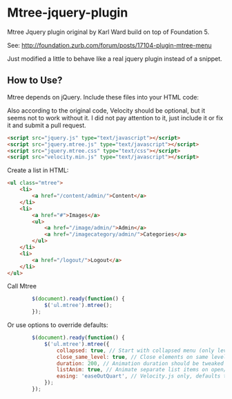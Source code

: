 # Mtree-jquery-plugin
Mtree Jquery plugin original by Karl Ward build on top of Foundation 5.

See: http://foundation.zurb.com/forum/posts/17104-plugin-mtree-menu

Just modified a little to behave like a real jquery plugin instead of a snippet.

## How to Use?

Mtree depends on jQuery. Include these files into your HTML code:

Also according to the original code, Velocity should be optional, but it seems not to work without it. 
I did not pay attention to it, just include it or fix it and submit a pull request.

```html
<script src="jquery.js" type="text/javascript"></script>
<script src="jquery.mtree.js" type="text/javascript"></script>
<script src="jquery.mtree.css" type="text/css"></script>
<script src="velocity.min.js" type="text/javascript"></script>
```

Create a list in HTML:

```html
<ul class="mtree">
	<li>
		<a href="/content/admin/">Content</a>
	</li>
	<li>
		<a href="#">Images</a>
		<ul>
			<a href="/image/admin/">Admin</a>
			<a href="/imagecategory/admin/">Categories</a>	
		</ul>
	</li>
	<li>
		<a href="/logout/">Logout</a>
	</li>
</ul>
```

Call Mtree
```js
		$(document).ready(function() {
			$('ul.mtree').mtree();
		});
```

Or use options to override defaults:
```js
		$(document).ready(function() {
			$('ul.mtree').mtree({
				collapsed: true, // Start with collapsed menu (only level 1 items visible)
		  		close_same_level: true, // Close elements on same level when opening new node.
				duration: 200, // Animation duration should be tweaked according to easing.
				listAnim: true, // Animate separate list items on open/close element (velocity.js only).
				easing: 'easeOutQuart', // Velocity.js only, defaults to 'swing' with jquery animation.
			});
		});
```
